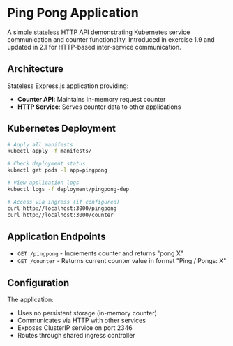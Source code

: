 # Ping Pong Application

A simple stateless HTTP API demonstrating Kubernetes service communication and counter functionality. Introduced in exercise 1.9 and updated in 2.1 for HTTP-based inter-service communication.

## Architecture

Stateless Express.js application providing:

- **Counter API**: Maintains in-memory request counter
- **HTTP Service**: Serves counter data to other applications

## Kubernetes Deployment

```bash
# Apply all manifests
kubectl apply -f manifests/

# Check deployment status  
kubectl get pods -l app=pingpong

# View application logs
kubectl logs -f deployment/pingpong-dep

# Access via ingress (if configured)
curl http://localhost:3000/pingpong
curl http://localhost:3000/counter
```

## Application Endpoints

- `GET /pingpong` - Increments counter and returns "pong X"
- `GET /counter` - Returns current counter value in format "Ping / Pongs: X"

## Configuration

The application:

- Uses no persistent storage (in-memory counter)
- Communicates via HTTP with other services
- Exposes ClusterIP service on port 2346
- Routes through shared ingress controller
